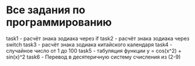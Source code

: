 # Все задания по программированию
task1 - расчёт знака зодиака через if
task2 - расчёт знака зодиака через switch 
task3 - расчёт знака зодиака китайского календаря
task4 - случайное число от 1 до 100
task5 - табуляция функции y = cos(x^2) + sin(x)^2
task6 - Перевод в десятеричную систему счисления из (2-9)